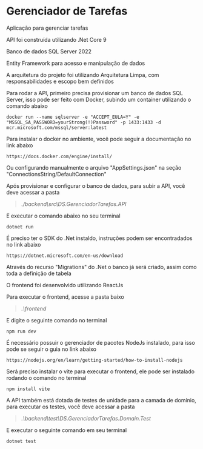 
# Gerenciador de Tarefas

Aplicação para gerenciar tarefas

API foi construída utilizando .Net Core 9

Banco de dados SQL Server 2022

Entity Framework para acesso e manipulação de dados

A arquitetura do projeto foi utilizando Arquitetura Limpa, com responsabilidades e escopo bem definidos

Para rodar a API, primeiro precisa provisionar um banco de dados SQL   Server, isso pode ser feito com Docker, subindo um container  utilizando o comando abaixo

    docker run --name sqlserver -e "ACCEPT_EULA=Y" -e "MSSQL_SA_PASSWORD=yourStrong(!)Password" -p 1433:1433 -d mcr.microsoft.com/mssql/server:latest

Para instalar o docker no ambiente, você pode seguir a documentação no link abaixo

    https://docs.docker.com/engine/install/

Ou configurando manualmente o arquivo "AppSettings.json" na seção "ConnectionsString/DefaultConnection"

Após provisionar e configurar o banco de dados, para subir a API, você deve acessar a pasta

> *./backend\src\DS.GerenciadorTarefas.API*

E executar o comando abaixo no seu terminal

    dotnet run

É preciso ter o SDK do .Net instaldo, instruções podem ser encontradados no link abaixo

    https://dotnet.microsoft.com/en-us/download

Através do recurso "Migrations" do .Net o banco já será criado, assim como toda a definição de tabela

O frontend foi desenvolvido utilizando ReactJs

Para executar o frontend, acesse a pasta baixo

> *.\frontend*

E digite o seguinte comando no terminal

    npm run dev

É necessário possuir o gerenciador de pacotes NodeJs instalado, para isso pode se seguir o guia no link abaixo

    https://nodejs.org/en/learn/getting-started/how-to-install-nodejs

Será preciso instalar o vite para executar o frontend, ele pode ser instalado rodando o comando no terminal

    npm install vite

A API também está dotada de testes de unidade para a camada de domínio, para executar os testes, você deve acessar a pasta

> *.\backend\test\DS.GerenciadorTarefas.Domain.Test*

E executar o seguinte comando em seu terminal

    dotnet test

